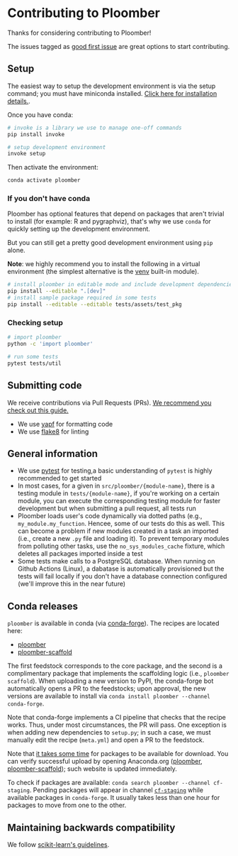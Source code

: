 # Contributing to Ploomber

Thanks for considering contributing to Ploomber!

The issues tagged as [good first issue](https://github.com/ploomber/ploomber/issues?q=is%3Aissue+is%3Aopen+label%3A%22good+first+issue%22) are great options to start contributing.

## Setup

The easiest way to setup the development environment is via the setup command; you must have miniconda installed. [Click here for installation details.](https://docs.conda.io/en/latest/miniconda.html).

Once you have conda:

```sh
# invoke is a library we use to manage one-off commands
pip install invoke

# setup development environment
invoke setup
```

Then activate the environment:

```sh
conda activate ploomber
```

### If you don't have conda

Ploomber has optional features that depend on packages that aren't trivial to install (for example: R and pygraphviz), that's why we use `conda` for quickly setting up the development environment.

But you can still get a pretty good development environment using `pip` alone.

**Note**: we highly recommend you to install the following in a virtual environment (the simplest alternative is the [venv](https://docs.python.org/3/library/venv.html) built-in module).

```sh
# install ploomber in editable mode and include development dependencies
pip install --editable ".[dev]"
# install sample package required in some tests
pip install --editable --editable tests/assets/test_pkg
```

### Checking setup

```sh
# import ploomber
python -c 'import ploomber'

# run some tests
pytest tests/util
```

## Submitting code

We receive contributions via Pull Requests (PRs). [We recommend you check out this guide.](https://docs.github.com/en/github/collaborating-with-issues-and-pull-requests/about-pull-requests)

* We use [yapf](https://github.com/google/yapf) for formatting code
* We use [flake8](https://flake8.pycqa.org/en/latest/) for linting

## General information

* We use [pytest](https://docs.pytest.org/en/6.2.x/) for testing,a  basic understanding of `pytest` is highly recommended to get started
* In most cases, for a given in `src/ploomber/{module-name}`, there is a testing module in `tests/{module-name}`, if you're working on a certain module, you can execute the corresponding testing module for faster development but when submitting a pull request, all tests run
* Ploomber loads user's code dynamically via dotted paths (e.g., `my_module.my_function`. Hencee, some of our tests do this as well. This can become a problem if new modules created in a task an imported (i.e., create a new `.py` file and loading it). To prevent temporary modules from polluting other tasks, use the `no_sys_modules_cache` fixture, which deletes all packages imported inside a test
* Some tests make calls to a PostgreSQL database. When running on Github Actions (Linux), a dabatase is automatically provisioned but the tests will fail locally if you don't have a database connection configured (we'll improve this in the near future)


## Conda releases

`ploomber` is available in conda (via [conda-forge](https://conda-forge.org/)). The recipes are located here:

* [ploomber](https://github.com/conda-forge/ploomber-feedstock)
* [ploomber-scaffold](https://github.com/conda-forge/ploomber-scaffold-feedstock)

The first feedstock corresponds to the core package, and the second is a complimentary package that implements the scaffolding logic (i.e., `ploomber scaffold`). When uploading a new version to PyPI, the conda-forge bot automatically opens a PR to the feedstocks; upon approval, the new versions are available to install via `conda install ploomber --channel conda-forge`.

Note that conda-forge implements a CI pipeline that checks that the recipe works. Thus, under most circumstances, the PR will pass. One exception is when adding new dependencies to `setup.py`; in such a case, we must manually edit the recipe (`meta.yml`) and open a PR to the feedstock.

Note that [it takes some time](https://conda-forge.org/docs/maintainer/maintainer_faq.html#mfaq-anaconda-delay) for packages to be available for download. You can verify successful upload by opening Anaconda.org ([ploomber](https://anaconda.org/conda-forge/ploomber), [ploomber-scaffold](https://anaconda.org/conda-forge/ploomber-scaffold)); such website is updated immediately.

To check if packages are available: `conda search ploomber --channel cf-staging`. Pending packages will appear in channel [`cf-staging`](https://conda-forge.org/docs/maintainer/infrastructure.html#output-validation-and-feedstock-tokens) while available packages in `conda-forge`. It usually takes less than one hour for packages to move from one to the other.

## Maintaining backwards compatibility

We follow [scikit-learn's guidelines](https://scikit-learn.org/stable/developers/contributing.html#maintaining-backwards-compatibility).